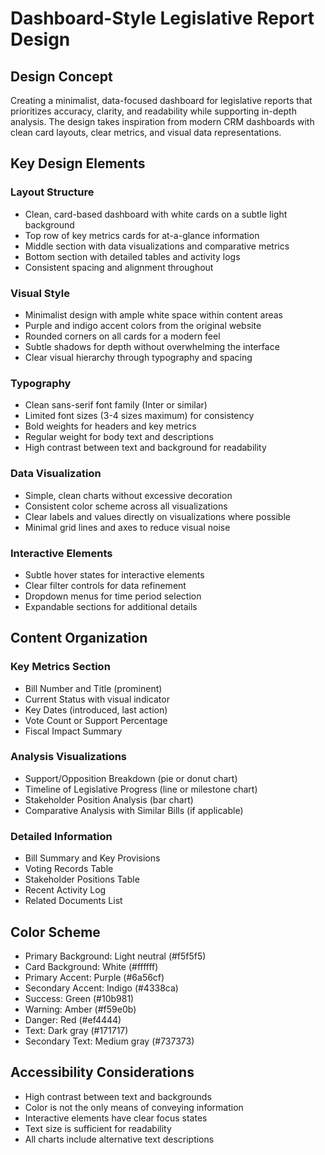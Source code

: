 # Dashboard-Style Legislative Report Design

## Design Concept
Creating a minimalist, data-focused dashboard for legislative reports that prioritizes accuracy, clarity, and readability while supporting in-depth analysis. The design takes inspiration from modern CRM dashboards with clean card layouts, clear metrics, and visual data representations.

## Key Design Elements

### Layout Structure
- Clean, card-based dashboard with white cards on a subtle light background
- Top row of key metrics cards for at-a-glance information
- Middle section with data visualizations and comparative metrics
- Bottom section with detailed tables and activity logs
- Consistent spacing and alignment throughout

### Visual Style
- Minimalist design with ample white space within content areas
- Purple and indigo accent colors from the original website
- Rounded corners on all cards for a modern feel
- Subtle shadows for depth without overwhelming the interface
- Clear visual hierarchy through typography and spacing

### Typography
- Clean sans-serif font family (Inter or similar)
- Limited font sizes (3-4 sizes maximum) for consistency
- Bold weights for headers and key metrics
- Regular weight for body text and descriptions
- High contrast between text and background for readability

### Data Visualization
- Simple, clean charts without excessive decoration
- Consistent color scheme across all visualizations
- Clear labels and values directly on visualizations where possible
- Minimal grid lines and axes to reduce visual noise

### Interactive Elements
- Subtle hover states for interactive elements
- Clear filter controls for data refinement
- Dropdown menus for time period selection
- Expandable sections for additional details

## Content Organization

### Key Metrics Section
- Bill Number and Title (prominent)
- Current Status with visual indicator
- Key Dates (introduced, last action)
- Vote Count or Support Percentage
- Fiscal Impact Summary

### Analysis Visualizations
- Support/Opposition Breakdown (pie or donut chart)
- Timeline of Legislative Progress (line or milestone chart)
- Stakeholder Position Analysis (bar chart)
- Comparative Analysis with Similar Bills (if applicable)

### Detailed Information
- Bill Summary and Key Provisions
- Voting Records Table
- Stakeholder Positions Table
- Recent Activity Log
- Related Documents List

## Color Scheme
- Primary Background: Light neutral (#f5f5f5)
- Card Background: White (#ffffff)
- Primary Accent: Purple (#6a56cf)
- Secondary Accent: Indigo (#4338ca)
- Success: Green (#10b981)
- Warning: Amber (#f59e0b)
- Danger: Red (#ef4444)
- Text: Dark gray (#171717)
- Secondary Text: Medium gray (#737373)

## Accessibility Considerations
- High contrast between text and backgrounds
- Color is not the only means of conveying information
- Interactive elements have clear focus states
- Text size is sufficient for readability
- All charts include alternative text descriptions
